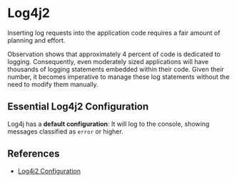 # Log4j2

Inserting log requests into the application code requires a fair amount of planning and effort. 

Observation shows that approximately 4 percent of code is dedicated to logging. Consequently, even 
moderately sized applications will have thousands of logging statements embedded within their code. 
Given their number, it becomes imperative to manage these log statements without the need to modify 
them manually.

## Essential Log4j2 Configuration

Log4j has a **default configuration**: It will log to the console, showing messages classified as 
`error` or higher.




## References

* [Log4j2 Configuration](https://logging.apache.org/log4j/2.x/manual/configuration.html)

